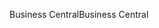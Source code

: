 <span data-ttu-id="1d213-101">Business Central</span><span class="sxs-lookup"><span data-stu-id="1d213-101">Business Central</span></span>
